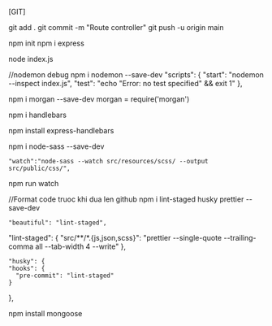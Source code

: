 [GIT]

git add .
git commit -m "Route controller"
git push -u origin main


npm init
npm i express

node index.js


//nodemon debug
npm i nodemon --save-dev
 "scripts": {
    "start": "nodemon --inspect index.js",
    "test": "echo \"Error: no test specified\" && exit 1"
  },

npm i morgan --save-dev
morgan = require('morgan')

npm i handlebars

npm install express-handlebars


npm i node-sass --save-dev

    "watch":"node-sass --watch src/resources/scss/ --output src/public/css/",

npm run watch

//Format code truoc khi dua len github
npm i lint-staged husky prettier --save-dev

    "beautiful": "lint-staged",

  "lint-staged": {
    "src/**/*.{js,json,scss}": "prettier --single-quote --trailing-comma all --tab-width 4 --write"
  },

    "husky": {
    "hooks": {
      "pre-commit": "lint-staged"
    }
  },


  npm install mongoose